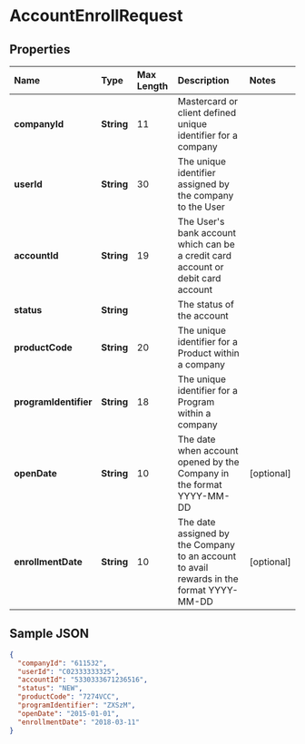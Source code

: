 # AccountEnrollRequest

## Properties

| Name | Type | Max Length | Description | Notes |
| :--- | :--- | :--------- | :---------- | :---- |
| **companyId** | **String** | 11 | Mastercard or client defined unique identifier for a company ||
| **userId** | **String** | 30 | The unique identifier assigned by the company to the User ||
| **accountId** | **String** | 19 | The User's bank account which can be a credit card account or debit card account ||
| **status** | **String** | | The status of the account ||
| **productCode** | **String** | 20 | The unique identifier for a Product within a company ||
| **programIdentifier** | **String** | 18 | The unique identifier for a Program within a company ||
| **openDate** | **String** | 10 | The date when account opened by the Company in the format YYYY-MM-DD | [optional] |
| **enrollmentDate** | **String** | 10 | The date assigned by the Company to an account to avail rewards in the format YYYY-MM-DD | [optional] |

## Sample JSON

```json
{
  "companyId": "611532",
  "userId": "C02333333325",
  "accountId": "5330333671236516",
  "status": "NEW",
  "productCode": "7274VCC",
  "programIdentifier": "ZXSzM",
  "openDate": "2015-01-01",
  "enrollmentDate": "2018-03-11"
}
```
